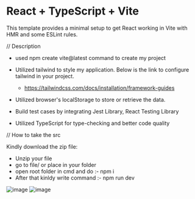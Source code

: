 # React + TypeScript + Vite

This template provides a minimal setup to get React working in Vite with HMR and some ESLint rules.

// Description

- used npm create vite@latest command to create my project

- Utilized tailwind to style my application. Below is the link to configure tailwind in your project.
   - https://tailwindcss.com/docs/installation/framework-guides

- Utilized browser's localStorage to store or retrieve the data.
- Build test cases by integrating Jest Library, React Testing Library
- Utilized TypeScript for type-checking and better code quality



// How to take the src

Kindly download the zip file:

- Unzip your file
- go to file/ or place in your folder
- open root folder in cmd and do :- npm i
- After that kinldy write command :- npm run dev

![image](https://github.com/Crypton-07/qp-react-assessment/assets/72659001/56dc528a-818a-4f94-a99c-0c732ea2caf8)
![image](https://github.com/Crypton-07/qp-react-assessment/assets/72659001/4694e9e8-83de-4698-879a-bab41e19232a)

